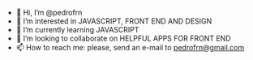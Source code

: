 - 👋 Hi, I’m @pedrofrn
- 👀 I’m interested in JAVASCRIPT, FRONT END AND DESIGN
- 🌱 I’m currently learning JAVASCRIPT
- 💞️ I’m looking to collaborate on HELPFUL APPS FOR FRONT END
- 📫 How to reach me: please, send an e-mail to pedrofrn@gmail.com

<!---
pedrofrn/pedrofrn is a ✨ special ✨ repository because its `README.md` (this file) appears on your GitHub profile.
You can click the Preview link to take a look at your changes.
--->
